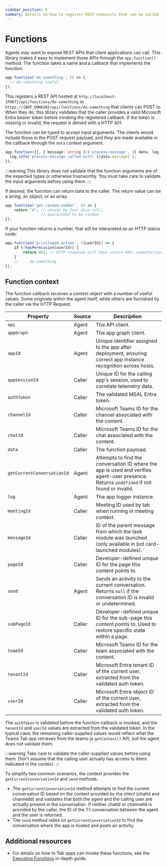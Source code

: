 ```yaml
---
sidebar_position: 6
summary: Details on how to register REST endpoints that can be called from Tab apps.
---
```


# Functions
Agents may want to expose REST APIs that client applications can call. This library makes it easy to implement those APIs through the `app.function()` method. The function takes a name and a callback that implements the function.

```typescript
app.function('do-something', () => {
  // do something useful
});
```

This registers a REST API hosted at `http://localhost:{PORT}/api/functions/do-something` or `https://{BOT_DOMAIN}/api/functions/do-something` that clients can POST to. When they do, this library validates that the caller provides a valid Microsoft Entra bearer token before invoking the registered callback. If the token is missing or invalid, the request is denied with a HTTP 401.

The function can be typed to accept input arguments. The clients would include those in the POST request payload, and they are made available in the callback through the `data` context argument.

```typescript
app.function<{}, { message: string }>('process-message', ({ data, log }) => {
  log.info(`process-message called with: ${data.message}`);
});
```

:::warning
This library does not validate that the function arguments are of the expected types or otherwise trustworthy. You must take care to validate the input arguments before using them.
:::

If desired, the function can return data to the caller. The return value can be a string, an object, or an array.
```typescript
app.function('get-random-number', () => {
    return "4"; // chosen by fair dice roll;
                // guaranteed to be random
});
```

If your function returns a number, that will be interpreted as an HTTP status code:
```typescript
app.function('privileged-action', ({userId}) => {
    if (!hasPermission(userId)) {
        return 401; // HTTP response will have status 401: unauthorized
    }
    // ... do something
});
```


## Function context

The function callback receives a context object with a number of useful values. Some originate within the agent itself, while others are furnished by the caller via the HTTP Request.

| Property                  | Source | Description |
|---------------------------|--------|-------------|
| `api`                     | Agent  | The API client. |
| `appGraph`                | Agent  | The app graph client. |
| `appId`                   | Agent  | Unique identifier assigned to the app after deployment, ensuring correct app instance recognition across hosts. |
| `appSessionId`            | Caller | Unique ID for the calling app's session, used to correlate telemetry data. |
| `authToken`               | Caller | The validated MSAL Entra token. |
| `channelId`               | Caller | Microsoft Teams ID for the channel associated with the content. |
| `chatId`                  | Caller | Microsoft Teams ID for the chat associated with the content. |
| `data`                    | Caller | The function payload. |
| `getCurrentConversationId`| Agent  | Attempts to find the conversation ID where the app is used and verifies agent-user presence. Returns `undefined` if not found or invalid. |
| `log`                     | Agent  | The app logger instance. |
| `meetingId`               | Caller | Meeting ID used by tab when running in meeting context. |
| `messageId`               | Caller | ID of the parent message from which the task module was launched (only available in bot card-launched modules). |
| `pageId`                  | Caller | Developer-defined unique ID for the page this content points to. |
| `send`                    | Agent  | Sends an activity to the current conversation. Returns `null` if the conversation ID is invalid or undetermined. |
| `subPageId`               | Caller | Developer-defined unique ID for the sub-page this content points to. Used to restore specific state within a page. |
| `teamId`                  | Caller | Microsoft Teams ID for the team associated with the content. |
| `tenantId`                | Caller | Microsoft Entra tenant ID of the current user, extracted from the validated auth token. |
| `userId`                  | Caller | Microsoft Entra object ID of the current user, extracted from the validated auth token. |

The `authToken` is validated before the function callback is invoked, and the `tenantId` and `userId` values are extracted from the validated token. In the typical case, the remaining caller-supplied values would reflect what the Teams Tab app retrieves from the teams-js `getContext()` API, but the agent does not validate them.

:::warning
Take care to validate the caller-supplied values before using them. Don't assume that the calling user actually has access to items indicated in the context.
:::

To simplify two common scenarios, the context provides the `getCurrentConversationId` and `send` methods.
 - The `getCurrentConversationId` method attempts to find the current conversation ID based on the context provided by the client (chatId and channelId) and validates that both the agent and the calling user are actually present in the conversation. If neither chatId or channelId is provided by the caller, the ID of the 1:1 conversation between the agent and the user is returned. 
  - The `send` method relies on `getCurrentConversationId` to find the conversation where the app is hosted and posts an activity. 

## Additional resources
 - For details on how to Tab apps can invoke these functions, see the [Executing Functions](./function-calling.md) in-depth guide.
